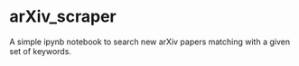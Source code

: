 # arXiv_scraper
 A simple ipynb notebook to search new arXiv papers matching with a given set of keywords.
